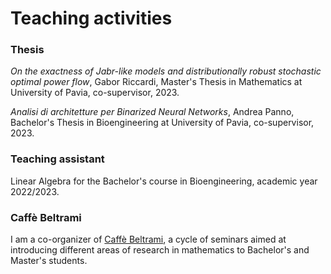 # Teaching activities

### Thesis

*On the exactness of Jabr-like models and distributionally robust stochastic optimal power flow*, Gabor Riccardi, Master's Thesis in Mathematics at University of Pavia, co-supervisor, 2023.

*Analisi di architetture per Binarized Neural Networks*, Andrea Panno, Bachelor's Thesis in Bioengineering at University of Pavia, co-supervisor, 2023.


### Teaching assistant

Linear Algebra for the Bachelor's course in Bioengineering, academic year 2022/2023.


### Caffè Beltrami

I am a co-organizer of [Caffè Beltrami](https://sites.google.com/view/caffebeltrami/), a cycle of seminars aimed at introducing different areas of research in mathematics to Bachelor's and Master's students.
